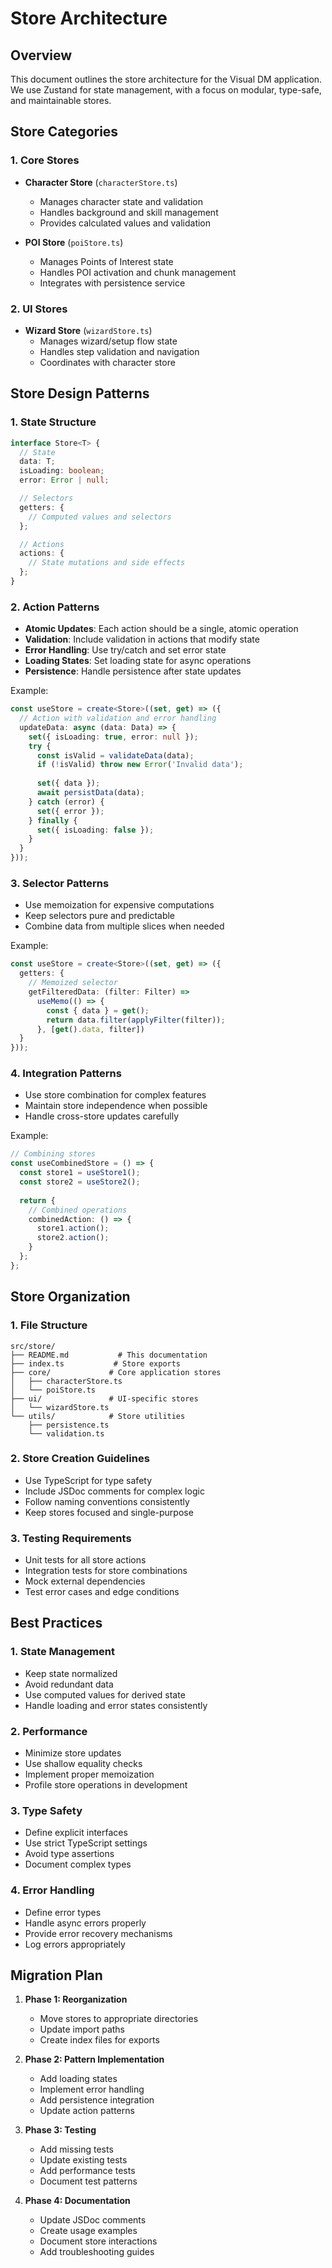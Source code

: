 # Store Architecture

## Overview

This document outlines the store architecture for the Visual DM application. We use Zustand for state management, with a focus on modular, type-safe, and maintainable stores.

## Store Categories

### 1. Core Stores
- **Character Store** (`characterStore.ts`)
  - Manages character state and validation
  - Handles background and skill management
  - Provides calculated values and validation

- **POI Store** (`poiStore.ts`)
  - Manages Points of Interest state
  - Handles POI activation and chunk management
  - Integrates with persistence service

### 2. UI Stores
- **Wizard Store** (`wizardStore.ts`)
  - Manages wizard/setup flow state
  - Handles step validation and navigation
  - Coordinates with character store

## Store Design Patterns

### 1. State Structure
```typescript
interface Store<T> {
  // State
  data: T;
  isLoading: boolean;
  error: Error | null;

  // Selectors
  getters: {
    // Computed values and selectors
  };

  // Actions
  actions: {
    // State mutations and side effects
  };
}
```

### 2. Action Patterns
- **Atomic Updates**: Each action should be a single, atomic operation
- **Validation**: Include validation in actions that modify state
- **Error Handling**: Use try/catch and set error state
- **Loading States**: Set loading state for async operations
- **Persistence**: Handle persistence after state updates

Example:
```typescript
const useStore = create<Store>((set, get) => ({
  // Action with validation and error handling
  updateData: async (data: Data) => {
    set({ isLoading: true, error: null });
    try {
      const isValid = validateData(data);
      if (!isValid) throw new Error('Invalid data');
      
      set({ data });
      await persistData(data);
    } catch (error) {
      set({ error });
    } finally {
      set({ isLoading: false });
    }
  }
}));
```

### 3. Selector Patterns
- Use memoization for expensive computations
- Keep selectors pure and predictable
- Combine data from multiple slices when needed

Example:
```typescript
const useStore = create<Store>((set, get) => ({
  getters: {
    // Memoized selector
    getFilteredData: (filter: Filter) => 
      useMemo(() => {
        const { data } = get();
        return data.filter(applyFilter(filter));
      }, [get().data, filter])
  }
}));
```

### 4. Integration Patterns
- Use store combination for complex features
- Maintain store independence when possible
- Handle cross-store updates carefully

Example:
```typescript
// Combining stores
const useCombinedStore = () => {
  const store1 = useStore1();
  const store2 = useStore2();
  
  return {
    // Combined operations
    combinedAction: () => {
      store1.action();
      store2.action();
    }
  };
};
```

## Store Organization

### 1. File Structure
```
src/store/
├── README.md           # This documentation
├── index.ts           # Store exports
├── core/             # Core application stores
│   ├── characterStore.ts
│   └── poiStore.ts
├── ui/               # UI-specific stores
│   └── wizardStore.ts
└── utils/            # Store utilities
    ├── persistence.ts
    └── validation.ts
```

### 2. Store Creation Guidelines
- Use TypeScript for type safety
- Include JSDoc comments for complex logic
- Follow naming conventions consistently
- Keep stores focused and single-purpose

### 3. Testing Requirements
- Unit tests for all store actions
- Integration tests for store combinations
- Mock external dependencies
- Test error cases and edge conditions

## Best Practices

### 1. State Management
- Keep state normalized
- Avoid redundant data
- Use computed values for derived state
- Handle loading and error states consistently

### 2. Performance
- Minimize store updates
- Use shallow equality checks
- Implement proper memoization
- Profile store operations in development

### 3. Type Safety
- Define explicit interfaces
- Use strict TypeScript settings
- Avoid type assertions
- Document complex types

### 4. Error Handling
- Define error types
- Handle async errors properly
- Provide error recovery mechanisms
- Log errors appropriately

## Migration Plan

1. **Phase 1: Reorganization**
   - Move stores to appropriate directories
   - Update import paths
   - Create index files for exports

2. **Phase 2: Pattern Implementation**
   - Add loading states
   - Implement error handling
   - Add persistence integration
   - Update action patterns

3. **Phase 3: Testing**
   - Add missing tests
   - Update existing tests
   - Add performance tests
   - Document test patterns

4. **Phase 4: Documentation**
   - Update JSDoc comments
   - Create usage examples
   - Document store interactions
   - Add troubleshooting guides 